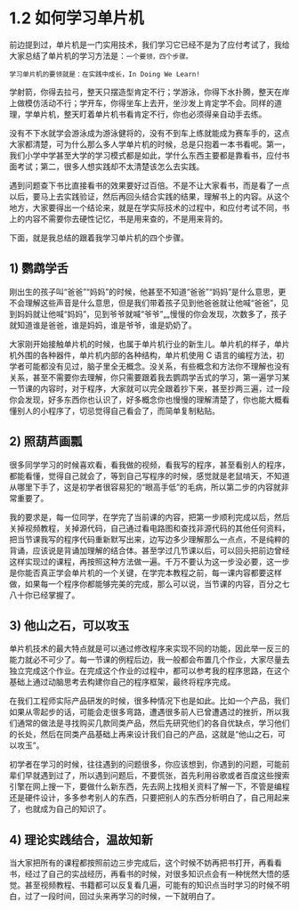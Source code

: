 # 1.2 如何学习单片机

前边提到过，单片机是一门实用技术，我们学习它已经不是为了应付考试了，我给大家总结了单片机的学习方法是：`一个要领，四个步骤。`

`学习单片机的要领就是：在实践中成长，In Doing We Learn!`

学射箭，你得去拉弓，整天只摆造型肯定不行；学游泳，你得下水扑腾，整天在岸上做模仿活动不行；学开车，你得坐车上去开，坐沙发上肯定学不会。同样的道理，学单片机，整天盯着单片机书看肯定不行，你也必须得亲自动手去练。

没有不下水就学会游泳成为游泳健将的，没有不到车上练就能成为赛车手的，这点大家都清楚，可为什么那么多人学单片机的时候，总是只抱着一本书看呢。第一，我们小学中学甚至大学的学习模式都是如此，学什么东西主要都是靠看书，应付书面考试；第二，很多人想实践却不太清楚该怎么去实践。

遇到问题查下书比直接看书的效果要好过百倍。不是不让大家看书，而是看了一点以后，要马上去实践验证，然后再回头结合实践的结果，理解书上的内容。从这个地方，大家要得出一个结论来，就是在学实际技术的过程中，和应付考试不同，书上的内容不需要你去硬性记忆，书是用来查的，不是用来背的。

下面，就是我总结的跟着我学习单片机的四个步骤。

## 1) 鹦鹉学舌

刚出生的孩子叫“爸爸”“妈妈”的时候，他甚至不知道“爸爸”“妈妈”是什么意思，更不会理解这些声音是什么意思，但是我们带着孩子见到他爸爸就让他喊“爸爸”，见到妈妈就让他喊“妈妈”，见到爷爷就喊“爷爷”„„慢慢的你会发现，次数多了，孩子就知道谁是爸爸，谁是妈妈，谁是爷爷，谁是奶奶了。

大家刚开始接触单片机的时候，也属于单片机行业的新生儿。单片机的样子，单片机外围的各种器件，单片机内部的各种结构，单片机使用 C 语言的编程方法，初学者可能都没有见过，脑子里全无概念。没关系，有些概念和方法你不理解也没有关系，甚至不需要你去理解，你只需要跟着我去鹦鹉学舌式的学习，第一遍学习某一节课的内容时，对于程序，大家就可以完全跟着抄下来，甚至抄两三遍，过一段你会发现，好多东西你也认识了，好多概念你也慢慢的理解清楚了，你也能大概看懂别人的小程序了，切忌觉得自己看会了，而简单复制粘贴。

## 2) 照葫芦画瓢

很多同学学习的时候喜欢看，看我做的视频，看我写的程序，甚至看别人的程序，都能看懂，觉得自己就会了，等到自己写程序的时候，感觉就是老鼠啃天，不知道从哪里下手了，这是初学者很容易犯的“眼高手低”的毛病，所以第二步的内容就非常重要了。

我的要求是，每一位同学，在学完了当前课的内容，把第一步顺利完成以后，然后关掉视频教程，关掉源代码，自己通过看电路图和查找非源代码的其他任何资料，把当节课我写的程序代码重新默写出来，边写边多少理解那么一点点，不是纯粹的背诵，应该说是背诵加理解的结合体。甚至学过几节课以后，可以回头把前边曾经这样实现过的课程，再按照这种方法做一遍。千万不要认为这一步没必要，这一步是你能否真正学会单片机的一个关键，在学完本教程之前，每一课内容都要这样做，如果每一个程序你都能够完美的完成，那么可以说，当节课的内容，百分之七八十你已经掌握了。

## 3) 他山之石，可以攻玉

单片机技术的最大特点就是可以通过修改程序来实现不同的功能，因此举一反三的能力就必不可少了。每一节课的例程后边，我一般都会布置几个作业，大家尽量去独立完成这个作业。在完成这个作业的过程中，都可以参考我的程序思路，在这个基础上通过动脑思考去构建你自己的程序框架，最终将程序完成。

在我们工程师实际产品研发的时候，很多种情况下也是如此。比如一个产品，我们如果从零起步的话，可能会走很多弯路，遭遇很多前人已曾遭遇过的挫折，所以我们通常的做法是寻找购买几款同类产品，然后先研究他们的各自优缺点，学习他们的长处，然后在同类产品基础上再来设计我们自己的产品，这就是“他山之石，可以攻玉”。

初学者在学习的时候，往往遇到的问题很多，你应该想到，你遇到的问题，可能前辈们早就遇到过了，所以遇到问题后，不要慌张，首先利用谷歌或者百度这些搜索引擎在网上搜一下，要做什么新东西，先去网上找相关资料了解一下，不管是编程还是硬件设计，多多参考别人的东西，只要把别人的东西分析明白了，自己用起来了，也就成为自己的知识了。

## 4) 理论实践结合，温故知新

当大家把所有的课程都按照前边三步完成后，这个时候不妨再把书打开，再看看书，经过了自己的实战经历，再看书的时候，对很多知识点会有一种恍然大悟的感觉。甚至视频教程、书籍都可以反复看几遍，可能有的知识点当时学习的时候不明白，过了一段时间，回过头来再学习的时候，一下就明白了。